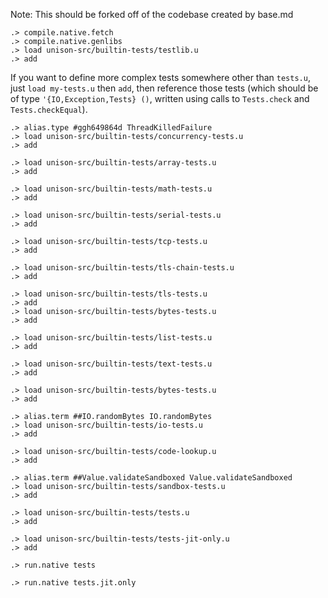 
Note: This should be forked off of the codebase created by base.md

```ucm:hide
.> compile.native.fetch
.> compile.native.genlibs
.> load unison-src/builtin-tests/testlib.u
.> add
```

If you want to define more complex tests somewhere other than `tests.u`, just `load my-tests.u` then `add`,
then reference those tests (which should be of type `'{IO,Exception,Tests} ()`, written using calls
to `Tests.check` and `Tests.checkEqual`).

```ucm:hide
.> alias.type #ggh649864d ThreadKilledFailure
.> load unison-src/builtin-tests/concurrency-tests.u
.> add
```

```ucm:hide
.> load unison-src/builtin-tests/array-tests.u
.> add
```

```ucm:hide
.> load unison-src/builtin-tests/math-tests.u
.> add
```

```ucm:hide
.> load unison-src/builtin-tests/serial-tests.u
.> add
```

```ucm:hide
.> load unison-src/builtin-tests/tcp-tests.u
.> add
```

```ucm:hide
.> load unison-src/builtin-tests/tls-chain-tests.u
.> add
```

```ucm:hide
.> load unison-src/builtin-tests/tls-tests.u
.> add
.> load unison-src/builtin-tests/bytes-tests.u
.> add
```

```ucm:hide
.> load unison-src/builtin-tests/list-tests.u
.> add
```

```ucm:hide
.> load unison-src/builtin-tests/text-tests.u
.> add
```

```ucm:hide
.> load unison-src/builtin-tests/bytes-tests.u
.> add
```

```ucm:hide
.> alias.term ##IO.randomBytes IO.randomBytes
.> load unison-src/builtin-tests/io-tests.u
.> add
```

```ucm:hide
.> load unison-src/builtin-tests/code-lookup.u
.> add
```

```ucm:hide
.> alias.term ##Value.validateSandboxed Value.validateSandboxed
.> load unison-src/builtin-tests/sandbox-tests.u
.> add
```

```ucm:hide
.> load unison-src/builtin-tests/tests.u
.> add
```

```ucm:hide
.> load unison-src/builtin-tests/tests-jit-only.u
.> add
```

```ucm
.> run.native tests
```

```ucm
.> run.native tests.jit.only
```
